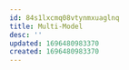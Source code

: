 ```yaml
---
id: 84s1lxcmq08vtynmxuaglnq
title: Multi-Model
desc: ''
updated: 1696480983370
created: 1696480983370
---
```

